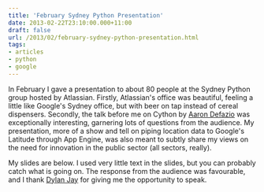 ```yaml
---
title: 'February Sydney Python Presentation'
date: 2013-02-22T23:10:00.000+11:00
draft: false
url: /2013/02/february-sydney-python-presentation.html
tags: 
- articles
- python
- google
---
```


In February I gave a presentation to about 80 people at the Sydney Python group hosted by Atlassian. Firstly, Atlassian's office was beautiful, feeling a little like Google's Sydney office, but with beer on tap instead of cereal dispensers. Secondly, the talk before me on Cython by [Aaron Defazio](https://plus.google.com/113985890803565448326/posts) was exceptionally interesting, garnering lots of questions from the audience. My presentation, more of a show and tell on piping location data to Google's Latitude through App Engine, was also meant to subtly share my views on the need for innovation in the public sector (all sectors, really).  
  
My slides are below. I used very little text in the slides, but you can probably catch what is going on. The response from the audience was favourable, and I thank [Dylan Jay](https://twitter.com/djay75) for giving me the opportunity to speak.